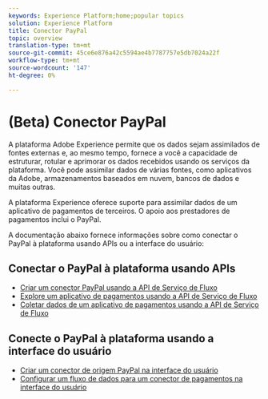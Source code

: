 ```yaml
---
keywords: Experience Platform;home;popular topics
solution: Experience Platform
title: Conector PayPal
topic: overview
translation-type: tm+mt
source-git-commit: 45ce6e876a42c5594ae4b7787757e5db7024a22f
workflow-type: tm+mt
source-wordcount: '147'
ht-degree: 0%

---
```



# (Beta) Conector PayPal

A plataforma Adobe Experience permite que os dados sejam assimilados de fontes externas e, ao mesmo tempo, fornece a você a capacidade de estruturar, rotular e aprimorar os dados recebidos usando os serviços da plataforma. Você pode assimilar dados de várias fontes, como aplicativos da Adobe, armazenamentos baseados em nuvem, bancos de dados e muitas outras.

A plataforma Experience oferece suporte para assimilar dados de um aplicativo de pagamentos de terceiros. O apoio aos prestadores de pagamentos inclui o PayPal.

A documentação abaixo fornece informações sobre como conectar o PayPal à plataforma usando APIs ou a interface do usuário:

## Conectar o PayPal à plataforma usando APIs

- [Criar um conector PayPal usando a API de Serviço de Fluxo](../../tutorials/api/create/payments/paypal.md)
- [Explore um aplicativo de pagamentos usando a API de Serviço de Fluxo](../../tutorials/api/explore/payments.md)
- [Coletar dados de um aplicativo de pagamentos usando a API de Serviço de Fluxo](../../tutorials/api/collect/payments.md)

## Conecte o PayPal à plataforma usando a interface do usuário

- [Criar um conector de origem PayPal na interface do usuário](../../tutorials/ui/create/payments/paypal.md)
- [Configurar um fluxo de dados para um conector de pagamentos na interface do usuário](../../tutorials/ui/dataflow/payments.md)